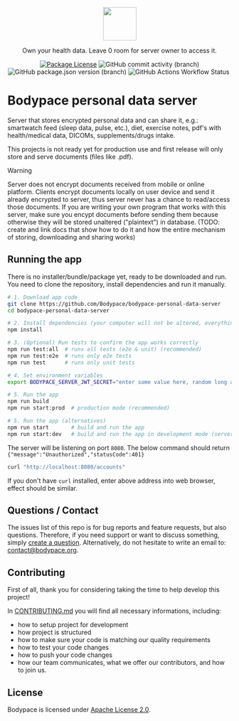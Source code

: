 <p align="center">
  <a href="https://bodypace.org" target="_blank">
    <img src="https://bodypace.org/favicon.ico" width="75"/>
  </a>
</p>

<p align="center">
  Own your health data. Leave 0 room for server owner to access it.
</p>

<p align="center">
  <a href="https://github.com/Bodypace/bodypace-personal-data-server/blob/master/LICENSE">
  <img src="https://img.shields.io/github/license/bodypace/bodypace-personal-data-server" alt="Package License" /></a>
  <img alt="GitHub commit activity (branch)" src="https://img.shields.io/github/commit-activity/t/bodypace/bodypace-personal-data-server">
  <img alt="GitHub package.json version (branch)" src="https://img.shields.io/github/package-json/v/bodypace/bodypace-personal-data-server/master">
  <img alt="GitHub Actions Workflow Status" src="https://img.shields.io/github/actions/workflow/status/bodypace/bodypace-personal-data-server/ci.yml?label=tests">
  <img alt="" src="https://img.shields.io/badge/status-not%20ready%20yet%20(under%20development)-yellow" />
</p>

# Bodypace personal data server

Server that stores encrypted personal data and can share it, e.g.: smartwatch feed (sleep data, pulse, etc.), diet, exercise notes, pdf's with health/medical data, DICOMs, supplements/drugs intake.

This projects is not ready yet for production use and first release will only store and serve documents (files like .pdf).

> [!WARNING]
> Server does not encrypt documents received from mobile or online platform. Clients encrypt documents locally on user device and send it already encrypted to server, thus server never has a chance to read/access those documents. If you are writing your own program that works with this server, make sure you encypt documents before sending them because otherwise they will be stored unaltered ("plaintext") in database. (TODO: create and link docs that show how to do it and how the entire mechanism of storing, downloading and sharing works)

## Running the app

There is no installer/bundle/package yet, ready to be downloaded and run.
You need to clone the repository, install dependencies and run it manually.

```bash
# 1. Download app code
git clone https://github.com/Bodypace/bodypace-personal-data-server
cd bodypace-personal-data-server

# 2. Install dependencies (your computer will not be altered, everything goes to `node_modules/` dir
npm install

# 3. (Optional) Run tests to confirm the app works correctly
npm run test:all  # runs all tests (e2e & unit) (recommended)
npm run test:e2e  # runs only e2e tests
npm run test      # runs only unit tests

# 4. Set environment variables
export BODYPACE_SERVER_JWT_SECRET="enter some value here, random long and complex alphanumeric sequence, do not share it"

# 5. Run the app
npm run build
npm run start:prod  # production mode (recommended)

# 5. Run the app (alternatives)
npm run start       # build and run the app
npm run start:dev   # build and run the app in development mode (server automatically rebuilds & restarts when code is changed)
```

The server will be listening on port `8080`. The below command should return `{"message":"Unauthorized","statusCode":401}`

```bash
curl "http://localhost:8080/accounts"
```

If you don't have `curl` installed, enter above address into web browser, effect should be similar.

## Questions / Contact

The issues list of this repo is for bug reports and feature requests, but also questions. Therefore, if you need support or want to discuss something, simply [create a question](https://github.com/Bodypace/bodypace-personal-data-server/issues/new). Alternatively, do not hesitate to write an email to: contact@bodypace.org.

## Contributing

First of all, thank you for considering taking the time to help develop this project!

In [CONTRIBUTING.md](docs/CONTRIBUTING.md) you will find all necessary informations, including:

- how to setup project for development
- how project is structured
- how to make sure your code is matching our quality requirements
- how to test your code changes
- how to push your code changes
- how our team communicates, what we offer our contributors, and how to join us.

## License

Bodypace is licensed under [Apache License 2.0](LICENSE).

